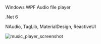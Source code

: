 Windows WPF Audio file player

.Net 6

NAudio, TagLib, MaterialDesign, ReactiveUI

![music_player_screenshot](https://user-images.githubusercontent.com/60239072/151682841-5af2f9d1-1f59-45a6-a30d-03efb0803909.PNG)
